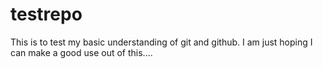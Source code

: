 # testrepo
This is to test my basic understanding of git and github. I am just hoping I can make a good use out of this....
